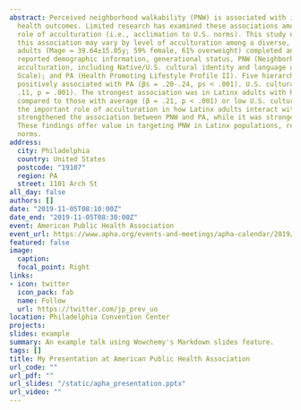```yaml
---
abstract: Perceived neighborhood walkability (PNW) is associated with increased physical activity (PA) and better 
  health outcomes. Limited research has examined these associations among Latinx populations, with few considering the
  role of acculturation (i.e., acclimation to U.S. norms). This study examined the association between PNW and PA and how
  this association may vary by level of acculturation among a diverse, U.S. national sample of Latinx adults. 798 Latinx
  adults (Mage = 39.64±15.05y; 59% female, 61% overweight) completed an online survey through Qualtrics Panels and
  reported demographic information, generational status, PNW (Neighborhood Environment Walkability Scale-Abbreviated);
  acculturation, including Native/U.S. cultural identity and language use (The Abbreviated Multidimensional Acculturation
  Scale); and PA (Health Promoting Lifestyle Profile II). Five hierarchical linear regressions were conducted. PNW was
  positively associated with PA (βs = .20-.24, ps < .001). U.S. cultural identity was the only significant moderator (β =
  .11, p = .001). The strongest association was in Latinx adults with high U.S. cultural identity (β = .30, p < .001)
  compared to those with average (β = .21, p < .001) or low U.S. cultural identity (β = .12, p = .006). Findings highlight
  the important role of acculturation in how Latinx adults interact with their neighborhood. U.S. cultural identity
  strengthened the association between PNW and PA, while it was strongest in Latinx with a stronger sense of U.S. culture.
  These findings offer value in targeting PNW in Latinx populations, regardless of their degree of acculturation to U.S.
  norms.
address:
  city: Philadelphia
  country: United States
  postcode: "19107"
  region: PA
  street: 1101 Arch St
all_day: false
authors: []
date: "2019-11-05T08:10:00Z"
date_end: "2019-11-05T08:30:00Z"
event: American Public Health Association
event_url: https://www.apha.org/events-and-meetings/apha-calendar/2019/apha-annual-meeting-and-expo
featured: false
image:
  caption: 
  focal_point: Right
links:
- icon: twitter
  icon_pack: fab
  name: Follow
  url: https://twitter.com/jp_prev_uo
location: Philadelphia Convention Center
projects:
slides: example
summary: An example talk using Wowchemy's Markdown slides feature.
tags: []
title: My Presentation at American Public Health Association
url_code: ""
url_pdf: ""
url_slides: "/static/apha_presentation.pptx"
url_video: ""
---
```

